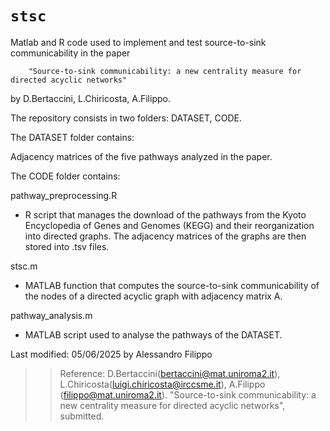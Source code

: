 `stsc` 
==========

Matlab and R code used to implement and test source-to-sink communicability in the paper

		"Source-to-sink communicability: a new centrality measure for directed acyclic networks" 

by D.Bertaccini, L.Chiricosta, A.Filippo.

The repository consists in two folders: DATASET, CODE.

The DATASET folder contains:

Adjacency matrices of the five pathways analyzed in the paper.

The CODE folder contains: 

pathway_preprocessing.R 	
- R script that manages the download of the pathways from the Kyoto Encyclopedia of Genes and Genomes (KEGG) and their reorganization into directed graphs. The adjacency matrices of the graphs are then stored into .tsv files.

stsc.m
- MATLAB function that computes the source-to-sink communicability of the nodes of a directed acyclic graph with adjacency matrix A. 

pathway_analysis.m
- MATLAB script used to analyse the pathways of the DATASET. 

Last modified: 05/06/2025 by Alessandro Filippo 

>> Reference:
>>  D.Bertaccini(bertaccini@mat.uniroma2.it), L.Chiricosta(luigi.chiricosta@irccsme.it), A.Filippo (filippo@mat.uniroma2.it). "Source-to-sink communicability: a new centrality measure for directed acyclic networks", submitted.
>> 
